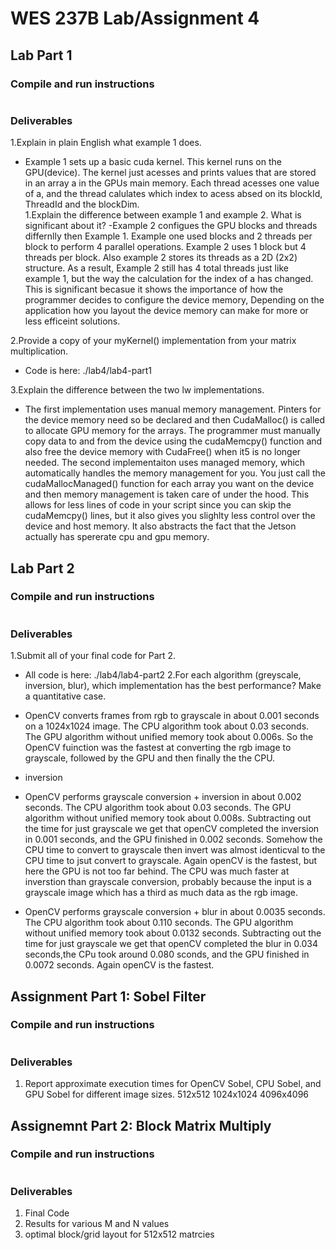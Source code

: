 # WES 237B Lab/Assignment 4

## Lab Part 1
### Compile and run instructions
```
```
### Deliverables
1.Explain in plain English what example 1 does.
- Example 1 sets up a basic cuda kernel. This kernel runs on the GPU(device). The kernel just acesses and prints values that are stored in an array a in the GPUs main memory. Each thread acesses one value of a, and the thread calulates which index to acess absed on its blockId, ThreadId and the blockDim.   
1.Explain the difference between example 1 and example 2. What is significant about it?
-Example 2 configues the GPU blocks and threads differnlly then Example 1. Example one used blocks and 2 threads per block to perform 4 parallel operations. Example 2 uses 1 block but 4 threads per block. Also example 2 stores its threads as a 2D (2x2) structure. As a result, Example 2 still has 4 total threads just like example 1, but the way the calculation for the index of a has changed. This is significant becasue it shows the importance of how the programmer decides to configure the device memory, Depending on the application how you layout the device memory can make for more or less efficeint solutions. 

2.Provide a copy of your myKernel() implementation from your matrix multiplication.
- Code is here: ./lab4/lab4-part1

3.Explain the difference between the two lw implementations.
- The first implementation uses manual memory management. Pinters for the device memory need so be declared and then CudaMalloc() is called to allocate GPU memory for the arrays. The programmer must manually copy data to and from the device using the cudaMemcpy() function and also free the device memory with CudaFree() when it5 is no longer needed. The second implementaiton uses managed memory, which automatically handles the memory management for you. You just call the cudaMallocManaged() function for each array you want on the device and then memory management is taken care of under the hood. This allows for less lines of code in your script since you can skip the cudaMemcpy() lines, but it also gives you slighlty less control over the device and host memory. It also abstracts the fact that the Jetson actually has spererate cpu and gpu memory.


## Lab Part 2
### Compile and run instructions
```
```
### Deliverables
1.Submit all of your final code for Part 2.
- All code is here: ./lab4/lab4-part2
2.For each algorithm (greyscale, inversion, blur), which implementation has the best performance? Make a quantitative case.
- OpenCV converts frames from rgb to grayscale in about 0.001 seconds on a 1024x1024 image. The CPU algorithm took about 0.03 seconds. The GPU algorithm without unified memory took about 0.006s. So the OpenCV fuinction was the fastest at converting the rgb image to grayscale, followed by the GPU and then finally the the CPU. 

- inversion
- OpenCV performs grayscale conversion + inversion in about 0.002 seconds. The CPU algorithm took about 0.03 seconds. The GPU algorithm without unified memory took about 0.008s. Subtracting out the time for just grayscale we get that openCV completed the inversion in 0.001 seconds, and the GPU finished in 0.002 seconds. Somehow the CPU time to convert to grayscale then invert was almost identicval to the CPU time to jsut convert to grayscale. Again openCV is the fastest, but here the GPU is not too far behind. The CPU was much faster at inverstion than grayscale conversion, probably because the input is a grayscale image which has a third as much data as the rgb image.   

- OpenCV performs grayscale conversion + blur in about 0.0035 seconds. The CPU algorithm took about 0.110 seconds. The GPU algorithm without unified memory took about 0.0132 seconds. Subtracting out the time for just grayscale we get that openCV completed the blur in 0.034 seconds,the CPu took around 0.080 sconds,  and the GPU finished in 0.0072 seconds. Again openCV is the fastest.


## Assignment Part 1: Sobel Filter
### Compile and run instructions
```
```
### Deliverables
1. Report approximate execution times for OpenCV Sobel, CPU Sobel,  and GPU Sobel for different image sizes.
512x512
1024x1024
4096x4096

## Assignemnt Part 2: Block Matrix Multiply
### Compile and run instructions
```
```
### Deliverables
1. Final Code
1. Results for various M and N values
1. optimal block/grid layout for 512x512 matrcies
